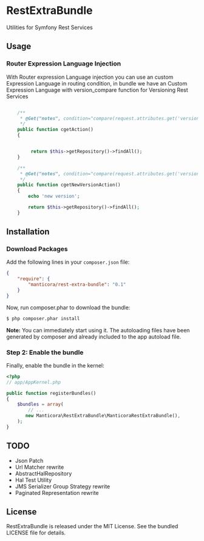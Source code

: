 RestExtraBundle
===============

Utilities for Symfony Rest Services

## Usage

### Router Expression Language Injection

With Router expression Language injection you can use an custom Expression Language in routing condition, in bundle we have an Custom Expression Language with version_compare function for Versioning Rest Services

``` php

    /**
     * @Get("notes", condition="compare(request.attributes.get('version'),'1', '<')")
     */
    public function cgetAction()
    {


         return $this->getRepository()->findAll();
    }

    /**
     * @Get("notes", condition="compare(request.attributes.get('version'),'1', '>=')")
     */
    public function cgetNewVersionAction()
    {
        echo 'new version';

        return $this->getRepository()->findAll();
    }
```

## Installation

### Download Packages

Add the following lines in your `composer.json` file:

```json
{
    "require": {
        "manticora/rest-extra-bundle": "0.1"
    }
}
```


Now, run composer.phar to download the bundle:

```bash
$ php composer.phar install
```

**Note:** You can immediately start using it. The autoloading files have been generated by composer and already included to the app autoload file.

### Step 2: Enable the bundle

Finally, enable the bundle in the kernel:

``` php
<?php
// app/AppKernel.php

public function registerBundles()
{
    $bundles = array(
        // ...
       new Manticora\RestExtraBundle\ManticoraRestExtraBundle(),
    );
}
```


## TODO


 * Json Patch
 * Url Matcher rewrite
 * AbstractHalRepository
 * Hal Test Utility
 * JMS Serializer Group Strategy rewrite
 * Paginated Representation rewrite

## License

 RestExtraBundle is released under the MIT License. See the bundled LICENSE file for
 details.

